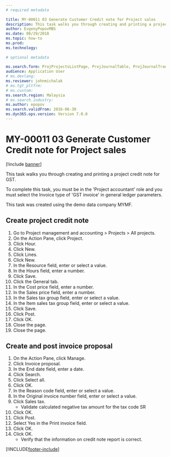```yaml
--- 
# required metadata 
 
title: MY-00011 03 Generate Customer Credit note for Project sales
description: This task walks you through creating and printing a project credit note for GST. 
author: EvgenyPopovMBS
ms.date: 08/29/2018
ms.topic: how-to 
ms.prod:  
ms.technology:  
 
# optional metadata 
 
ms.search.form: ProjProjectsListPage, ProjJournalTable, ProjJournalTransEmpl, ResourceLookup, TaxGroupLookup, ProjInvoiceProposalCreateLines, ProjInvoiceProposalDetail, CustInvoiceJourLookup_MY, TaxTmpWorkTrans, ProjInvoiceEditLines,  SysOperationSandboxForm   
audience: Application User 
# ms.devlang:  
ms.reviewer: johnmichalak
# ms.tgt_pltfrm:  
# ms.custom:  
ms.search.region: Malaysia
# ms.search.industry: 
ms.author: epopov
ms.search.validFrom: 2016-06-30 
ms.dyn365.ops.version: Version 7.0.0 
---
```

# MY-00011 03 Generate Customer Credit note for Project sales

[!include [banner](../../includes/banner.md)]

This task walks you through creating and printing a project credit note for GST.



To complete this task, you must be in the 'Project accountant' role and you must select the Invoice type of 'GST invoice' in general ledger parameters.

This task was created using the demo data company MYMF.




## Create project credit note
1. Go to Project management and accounting > Projects > All projects.
2. On the Action Pane, click Project.
3. Click Hour.
4. Click New.
5. Click Lines.
6. Click New.
7. In the Resource field, enter or select a value.
8. In the Hours field, enter a number.
9. Click Save.
10. Click the General tab.
11. In the Cost price field, enter a number.
12. In the Sales price field, enter a number.
13. In the Sales tax group field, enter or select a value.
14. In the Item sales tax group field, enter or select a value.
15. Click Save.
16. Click Post.
17. Click OK.
18. Close the page.
19. Close the page.

## Create and post invoice proposal
1. On the Action Pane, click Manage.
2. Click Invoice proposal.
3. In the End date field, enter a date.
4. Click Search.
5. Click Select all.
6. Click OK.
7. In the Reason code field, enter or select a value.
8. In the Original invoice number field, enter or select a value.
9. Click Sales tax.
    * Validate calculated negative tax amount for the tax code SR  
10. Click OK.
11. Click Post.
12. Select Yes in the Print invoice field.
13. Click OK.
14. Click OK.
    * Verify that the information on credit note report is correct.  



[!INCLUDE[footer-include](../../../includes/footer-banner.md)]